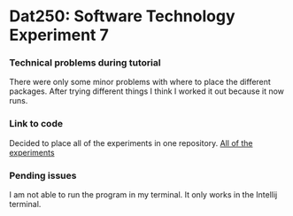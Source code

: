 # Dat250: Software Technology Experiment 7

### Technical problems during tutorial
There were only some minor problems with where to place the different packages. 
After trying different things I think I worked it out because it now runs. 

### Link to code
Decided to place all of the experiments in one repository. 
[All of the experiments](https://github.com/puj009/Hello_World_rabbitmq)

### Pending issues
I am not able to run the program in my terminal. It only works in the Intellij terminal. 
